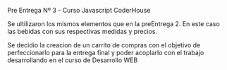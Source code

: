 Pre Entrega Nº 3 - Curso Javascript CoderHouse

Se ultilizaron los mismos elementos que en la preEntrega 2. En este caso las bebidas con sus respectivas medidas y precios.

Se decidio la creacion de un carrito de compras con el objetivo de perfeccionarlo para la entrega final y poder acoplarlo con el trabajo desarrollando en el curso de Desarrollo WEB


